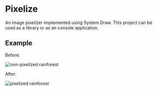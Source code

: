 # Pixelize
An image pixelizer implemented using System.Draw. This project can be used as a library or as an console application.

## Example

Before:

![non-pixelized rainforest](http://imgur.com/h5fzBEO)

After:

![pixelized rainforest](http://imgur.com/MmmJNjD)
